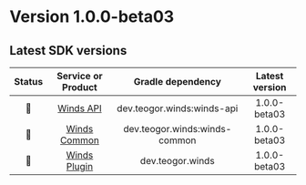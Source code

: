 [//]: # (This file was automatically generated - do not edit)

# Version 1.0.0-beta03

## Latest SDK versions

| Status |                Service or Product                |       Gradle dependency       | Latest version |
|:------:|:------------------------------------------------:|:-----------------------------:|:--------------:|
|   🧪   |       [Winds API](../../../reference/api)        |  dev.teogor.winds:winds-api   |  1.0.0-beta03  |
|   🧪   |    [Winds Common](../../../reference/common)     | dev.teogor.winds:winds-common |  1.0.0-beta03  |
|   🧪   | [Winds Plugin](../../../reference/gradle-plugin) |       dev.teogor.winds        |  1.0.0-beta03  |
